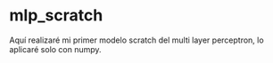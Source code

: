 # mlp_scratch
Aquí realizaré mi primer modelo scratch del multi layer perceptron, lo aplicaré solo con numpy.
